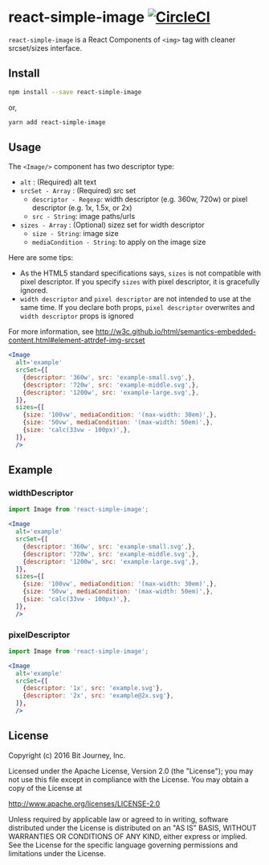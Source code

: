 # react-simple-image [![CircleCI](https://circleci.com/gh/bitjourney/react-simple-image/tree/master.svg?style=svg)](https://circleci.com/gh/bitjourney/react-simple-image/tree/master)

`react-simple-image` is a React Components of `<img>` tag with cleaner srcset/sizes interface.

## Install

```bash
npm install --save react-simple-image
```

or,

```bash
yarn add react-simple-image
```

## Usage

The `<Image/>` component has two descriptor type:

- `alt` : (Required) alt text
- `srcSet - Array` : (Required) src set
  - `descriptor - Regexp`: width descriptor (e.g. 360w, 720w) or pixel descriptor (e.g. 1x, 1.5x, or 2x)
  - `src - String`: image paths/urls
- `sizes - Array` : (Optional) sizez set for width descriptor
  - `size - String`: image size
  - `mediaCondition - String`: to apply on the image size

Here are some tips:

- As the HTML5 standard specifications says, `sizes` is not compatible with pixel descriptor. If you specify `sizes` with pixel descriptor, it is gracefully ignored.
- `width descriptor` and `pixel descriptor` are not intended to use at the same time. If you declare both props, `pixel descriptor` overwrites and `width descriptor` props is ignored

For more information, see http://w3c.github.io/html/semantics-embedded-content.html#element-attrdef-img-srcset

```jsx
<Image
  alt='example'
  srcSet={[
    {descriptor: '360w', src: 'example-small.svg',},
    {descriptor: '720w', src: 'example-middle.svg',},
    {descriptor: '1200w', src: 'example-large.svg',},
  ]},
  sizes={[
    {size: '100vw', mediaCondition: '(max-width: 30em)',},
    {size: '50vw', mediaCondition: '(max-width: 50em)',},
    {size: 'calc(33vw - 100px)',},
  ]},
  />
```

## Example

### widthDescriptor

```jsx
import Image from 'react-simple-image';

<Image
  alt='example'
  srcSet={[
    {descriptor: '360w', src: 'example-small.svg',},
    {descriptor: '720w', src: 'example-middle.svg',},
    {descriptor: '1200w', src: 'example-large.svg',},
  ]},
  sizes={[
    {size: '100vw', mediaCondition: '(max-width: 30em)',},
    {size: '50vw', mediaCondition: '(max-width: 50em)',},
    {size: 'calc(33vw - 100px)',},
  ]},
  />
```

### pixelDescriptor

```jsx
import Image from 'react-simple-image';

<Image
  alt='example'
  srcSet={[
    {descriptor: '1x', src: 'example.svg'},
    {descriptor: '2x', src: 'example@2x.svg'},
  ]},
  />
```

## License

Copyright (c) 2016 Bit Journey, Inc.

Licensed under the Apache License, Version 2.0 (the "License");
you may not use this file except in compliance with the License.
You may obtain a copy of the License at

http://www.apache.org/licenses/LICENSE-2.0

Unless required by applicable law or agreed to in writing, software
distributed under the License is distributed on an "AS IS" BASIS,
WITHOUT WARRANTIES OR CONDITIONS OF ANY KIND, either express or implied.
See the License for the specific language governing permissions and
limitations under the License.
